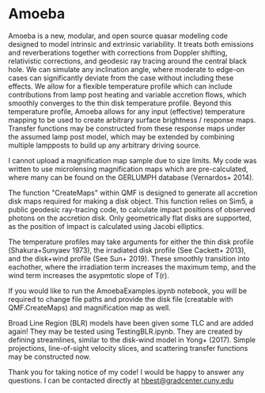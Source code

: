 # Amoeba
Amoeba is a new, modular, and open source quasar modeling code designed to model intrinsic and extrinsic variability. It treats both emissions and reverberations together with corrections from Doppler shifting, relativistic corrections, and geodesic ray tracing around the central black hole. We can simulate any inclination angle, where moderate to edge-on cases can significantly deviate from the case without including these effects. We allow for a flexible temperature profile which can include contributions from lamp post heating and variable accretion flows, which smoothly converges to the thin disk temperature profile. Beyond this temperature profile, Amoeba allows for any input (effective) temperature mapping to be used to create arbitrary surface brightness / response maps. Transfer functions may be constructed from these response maps under the assumed lamp post model, which may be extended by combining multiple lampposts to build up any arbitrary driving source.

I cannot upload a magnification map sample due to size limits. My code was written to use microlensing magnification maps which are pre-calculated, where many can be found on the GERLUMPH database (Vernardos+ 2014). 

The function "CreateMaps" within QMF is designed to generate all accretion disk maps required for making a disk object. This function relies on Sim5, a public geodesic ray-tracing code, to calculate impact positions of observed photons on the accretion disk. Only geometrically flat disks are supported, as the position of impact is calculated using Jacobi elliptics. 

The temperature profiles may take arguments for either the thin disk profile (Shakura+Sunyaev 1973), the irradiated disk profile (See Cackett+ 2013), and the disk+wind profile (See Sun+ 2019). These smoothly transition into eachother, where the irradiation term increases the maximum temp, and the wind term increases the asypmtotic slope of T(r).

If you would like to run the AmoebaExamples.ipynb notebook, you will be required to change file paths and provide the disk file (creatable with QMF.CreateMaps) and magnification map as well.

Broad Line Region (BLR) models have been given some TLC and are added again! They may be tested using TestingBLR.ipynb. They are created by defining streamlines, similar to the disk-wind model in Yong+ (2017). Simple projections, line-of-sight velocity slices, and scattering transfer functions may be constructed now.


Thank you for taking notice of my code! I would be happy to answer any questions. I can be contacted directly at hbest@gradcenter.cuny.edu

